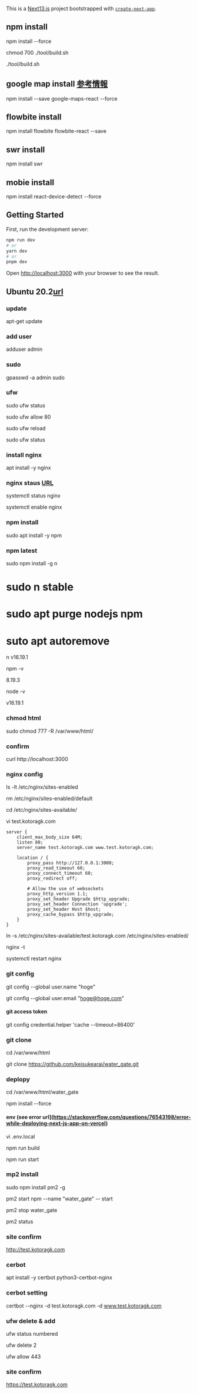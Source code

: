 This is a [Next13.js](https://nextjs.org/) project bootstrapped with [`create-next-app`](https://github.com/vercel/next.js/tree/canary/packages/create-next-app).

## npm install
npm install --force

chmod 700 ./tool/build.sh

./tool/build.sh

## google map install [参考情報](https://dany-rivera.medium.com/how-to-add-google-maps-api-in-next-js-13-step-by-step-c027813d5769)
npm install --save google-maps-react --force

## flowbite install
npm install flowbite flowbite-react --save

## swr install
npm install swr

## mobie install
npm install react-device-detect --force

## Getting Started

First, run the development server:

```bash
npm run dev
# or
yarn dev
# or
pnpm dev
```

Open [http://localhost:3000](http://localhost:3000) with your browser to see the result.

## Ubuntu 20.2[url](https://www.slingacademy.com/article/how-to-deploy-a-next-js-app-on-ubuntu-with-nginx-and-lets-encrypt/)
### update
apt-get update

### add user
adduser admin

### sudo
gpasswd -a admin sudo

### ufw
sudo ufw status

sudo ufw allow 80

sudo ufw reload

sudo ufw status

### install nginx
apt install -y nginx

### nginx staus [URL](http://118.27.19.113)
systemctl status nginx

systemctl enable nginx

### npm install
sudo apt install -y npm

### npm latest
sudo npm install -g n

# sudo n stable

# sudo apt purge nodejs npm

# suto apt autoremove

n v16.19.1

npm -v

8.19.3

node -v

v16.19.1

### chmod html
sudo chmod 777 -R /var/www/html/

### confirm
curl http://localhost:3000

### nginx config
ls -lt /etc/nginx/sites-enabled

rm /etc/nginx/sites-enabled/default

cd /etc/nginx/sites-available/

vi test.kotoragk.com

```config
server {
    client_max_body_size 64M;
    listen 80;
    server_name test.kotoragk.com www.test.kotoragk.com;

    location / {
        proxy_pass http://127.0.0.1:3000;
        proxy_read_timeout 60;
        proxy_connect_timeout 60;
        proxy_redirect off;

        # Allow the use of websockets
        proxy_http_version 1.1;
        proxy_set_header Upgrade $http_upgrade;
        proxy_set_header Connection 'upgrade';
        proxy_set_header Host $host;
        proxy_cache_bypass $http_upgrade;
    }
}
```

ln -s /etc/nginx/sites-available/test.kotoragk.com /etc/nginx/sites-enabled/

nginx -t

systemctl restart nginx

### git config
git config --global user.name "hoge"

git config --global user.email "hoge@hoge.com"

#### git access token
git config credential.helper 'cache --timeout=86400'

### git clone
cd /var/www/html

git clone https://github.com/keisukearai/water_gate.git

### deplopy
cd /var/www/html/water_gate

npm install --force

#### env (see error url](https://stackoverflow.com/questions/76543198/error-while-deploying-next-js-app-on-vercel)
vi .env.local

npm run build

npm run start

### mp2 install
sudo npm install pm2 -g

pm2 start npm --name "water_gate" -- start

pm2 stop water_gate

pm2 status

### site confirm
http://test.kotoragk.com

### cerbot
apt install -y certbot python3-certbot-nginx

### cerbot setting
certbot --nginx -d test.kotoragk.com -d www.test.kotoragk.com

### ufw delete & add
ufw status numbered

ufw delete 2

ufw allow 443

### site confirm
https://test.kotoragk.com